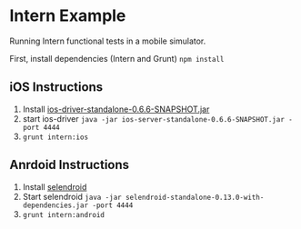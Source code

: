 # Intern Example

Running Intern functional tests in a mobile simulator.

First, install dependencies (Intern and Grunt) `npm install`

## iOS Instructions

1. Install [ios-driver-standalone-0.6.6-SNAPSHOT.jar](http://ios-driver.github.io/ios-driver/?page=home)
1. start ios-driver `java -jar ios-server-standalone-0.6.6-SNAPSHOT.jar -port 4444`
1. `grunt intern:ios`

## Anrdoid Instructions

1. Install [selendroid](http://selendroid.io/setup.html)
1. Start selendroid `java -jar selendroid-standalone-0.13.0-with-dependencies.jar -port 4444`
1. `grunt intern:android`
